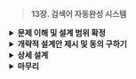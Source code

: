 > **13장. 검색어 자동완성 시스템**

<details>
  <summary><b>문제 이해 및 설계 범위 확정</b></summary>  
    
  ---
  
  ## 1단계: 문제 이해 및 설계 범위 확정
  
  ### 검색어 자동완성 시스템
  
  - **검색어 자동완성**
      - Autocomplete
      - Typeahead
      - Search-as-you-type
      - Incremental Search
  - 가장 많이 이용된 검색어 $N$개를 자동완성하여 출력
      
    <img src="https://github.com/user-attachments/assets/4da66c4f-1305-47e6-b505-5958ab48d832" width="400px"/>

      
  
  ### 요구사항 파악
  
  - **Q.** 사용자가 입력하는 단어가 자동완성될 검색어의 첫 부분인지 or 중간 부분도 가능한지?
  - **A.** 첫 부분으로 한정
  - **Q.** 몇 개의 자동완성 검색어가 표시되어야 하는지?
  - **A.** 5개
  - **Q.** 자동완성 검색어 5개를 고르는 기준은?
  - **A.** 질의 빈도에 따라 정해지는 검색어 인기 순위 기준
  - **Q.** 맞춤법 검사 기능도 제공해야 하는지?
  - **A.** 맞춤법 검사나 자동수정은 지원하지 않음
  - **Q.** 질의는 영어인지?
  - **A.** 시간이 있다면, 다국어 지원을 고려해도 됨
  - **Q.** 대문자나 특수 문자 처리를 해야하는지?
  - **A.** 모든 질의는 영어 소문자로 이루어진다고 가정
  - **Q.** 얼마나 많은 사용자를 지원해야 하는지?
  - **A.** 일간 능동 사용자(DAU) 기준, 천만명(10million)
  
  ### 요구사항 정**리**
  
  - **빠른 응답 속도**
      - 사용자가 검색어를 입력함에 따라 자동완성 검색어도 충분히 빨리 표시되어야 함
      - ex) Facebook 시스템 문서 : 응답속도는 100밀리초(ms) 이내, 그 이상은 이용에 불편
  - **연관성**
      - 자동완성되어 출력되는 검색어는 사용자가 **입력한 단어와 연관**된 것이어야 함
  - **정렬**
      - 계산 결과는 **인기도(Popularity)** 등의 **순위 모델(Ranking Model)에 의해 정렬**되어 있어야 함
  - **규모 확장성**
      - 시스템은 많은 트래픽을 감당할 수 있도록 **확장 가능**해야 함
  - **고가용성**
      - 시스템의 일부에 장애가 발생하거나, 느려지거나, 네트워크 문제가 생겨도 **시스템은 유지**
  
  ### 개략적 규모 추정
  
  - 일간 능동 사용자(**DAU**)는 **천만 명**으로 가정
  - 평균적으로 한 사용자는 **매일 $10$건의 검색**을 수행한다고 가정
  - 질의할 때마다 평균적으로 **$20$Byte의 데이터를 입력**한다고 가정
      - ASACII : 1문자 == 1Byte
      - 질의문은 평균적으로 $4$개 단어로 이루어진다고 가정
      - 각 단어는 평균적으로 $5$글자로 구성된다고 가정
      - 질의당 평균 20(4x5) 바이트
  - 검색창에 **글자를 입력할 때마다** 클라이언트는 검색어 자동완성 백엔드에 요청을 전송
      - 평균적으로 $1$회 검색당, $20$건 요청이 순차적으로 백엔드로 전달
      - 검색창에 ‘dinner’ 입력
          - `search?q=d`
          - `search?q=di`
          - `search?q=din`
          - `search?q=dinn`
          - `search?q=dinne`
          - `search?q=dinner`
  - **대략 초당 $24,000$건**의 질의(QPS)가 발생
      - 10,000,000(사용자) * 10(질의) / 20(글자) / 24(시간) / 3600(초)
  - **최대 QPS** :  $QPS*2 = 약 \ 48.000$
  - 질의 중 **$20\%$ 정도는 신규 검색어**라고 가정
      - 약 0.4GB : 10,000,000(사용자) * 10(질의) / 20(글자) * 20%
      - 매일 0.4GB의 신규 데이터가 시스템에 추가됨
  
  ---
  
  </details>
  
<details>
  <summary><b>개략적 설계안 제시 및 동의 구하기</b></summary>
  
  ---
  
  ## 2단계: 개략적 설계안 제시 및 동의 구하기
  
  ### 개략적 시스템 분류
  
  - **데이터 수집 서비스(Data Gathering Service)**
      - 사용자가 입력한 질의를 **실시간으로 수집**하는 시스템
      - 데이터가 많은 애플리케이션에 실시간 시스템은 바람직하지 않음
  - **질의 서비스(Query Service)**
      - **주어진 질의를 적용**하여 인기 검색어를 정렬하여 내놓는 서비스
  
  ### 데이터 수집 서비스
  
  - **빈도 테이블(Frequency Table)**
      
    <img src="https://github.com/user-attachments/assets/b094397a-dfc3-4949-b454-baeb5f86f260" width="400px"/>

      - 질의문과 사용 빈도를 저장
      - 사용자의 입력(**질의**)과 횟수(**사용 빈도**)를 저장
  
  ### 질의 서비스
  
  - **Query** : 질의문을 저장하는 필드
  - **Frequency** : 질의문이 사용된 빈도를 저장하는 필드
  - **예시) ‘tw’ 검색 시 연관 검색어 Top 5**
      
      
      - 빈도 테이블
      
    <img src="https://github.com/user-attachments/assets/73452b13-39fd-49f4-99b8-0eeac513ac40" width="400px"/>

      - 검색 결과
      
    <img src="https://github.com/user-attachments/assets/205b6f47-44e2-4152-89bc-2b9f371dc420" width="400px"/>

  - **SQL 질의**
      
      ```sql
      // 가장 많이 사용된 5개 검색어
      SELECT * 
      FROM frequency_table
      WHERE query LIKE 'prefix%'
      LIMIT 5
      ```
      
      - 데이터 양이 적은 경우에 나쁘지 않은 설계
      - 데이터가 아주 많아지면 **DB 병목 현상**이 일어날 수 있음
  
  ---
  
  </details>
<details>
  <summary><b>상세 설계</b></summary>
  
  ---
  
  ## 3단계: 상세 설계
  
  ### 검색어 자동완성 시스템의 주요 컴포넌트
  
  - 트라이(Trie) 자료구조
  - 데이터 수집 서비스(Data Gathering Service)
  - 질의 서비스(Query Service)
  - 규모 확장이 가능한 저장소
  - 트라이 연산
  
  ### 트라이 자료구조
  
  - 저장소로 관계형 데이터베이스(RDB)를 사용하는 것은 효율적이지 않음
  - **트라이(Trie)**
      - 접두어 트리(Prefix Tree)
      - re**trie**val, **문자열 탐색**에 중점을 둔 트리(Tree) 형태의 자료구조
  - **트라이 구조**
      
    <img src="https://github.com/user-attachments/assets/08c8b429-7ba4-42b9-a132-00e00fe7c05f" width="400px"/>

      - **Root 노드** : 빈 문자열을 의미
      - **각 노드** : 글자(Character) 하나 저장, 26개(알파벳)의 자식 노드를 가질 수 있음
      - 각 트리 노드는 하나의 단어 또는 접두어 문자열(Prefix String)을 나타냄
  - **빈도 정보를 포함하여 저장**
      
    <img src="https://github.com/user-attachments/assets/af0fd230-c52a-4d31-807a-c0288572b91e" width="400px"/>

      - Query : 찾고자 하는 단어, End Of Word
      - Frequency : 사용 빈도
  
  ### 트라이로 검색어 자동완성 구현
  
  - **용어**
      - $p$ : 접두어(Prefix)의 길이
      - $n$ : 트라이 안에 있는 노드 개수
      - $c$ : 주어진  노드의 자식 노드 개수
  - **가장 많이 사용된 질의어 $k$개 찾기**
      - 1️⃣ 입력된 접두어를 표현하는 노드를 찾기. $O(p)$
      - 2️⃣ 해당 노드부터 시작하는 하위 트리를 탐색하여 모든 유효 노드 찾기, $O(c)$
          - EndOfWord에 도달하여 하나의 문자열을 이루기까지의 모든 노드
      - 3️⃣ 유효 노드들을 정렬, 가장 인기있는 검색어 $k$개 찾기, $O(clogc)$
  - **시간복잡도**
      - 각 단계에 소요된 시간의 합
      - $O(p) + O(c) + O(clogc)$
  - 예제) $k=2$, 접두어 $‘be’$ 입력
      
    <img src="https://github.com/user-attachments/assets/289624de-2bc2-4104-907d-6a904ef07322" width="400px"/>

      - 접두어 노드 ‘be’를 찾음
      - 해당 노드부터 시작하는 하위 트리를 탐색, 모든 유효 노드를 찾음
      - 유효 노드를 정렬하여 2개($k$)를 선택 : `[best: 35]`, `[bet: 29]`
  - **문제점**
      - 최악의 경우 $k$개 결과를 얻기 위해 전체 트라이를 검색해야 할 수 있음
  - **해결방안**
      - 1️⃣ 접두어의 최대 길이를 제한
      - 2️⃣ 각 노드에 인기 검색어를 캐시
  
  ### 1️⃣ 접두어 최대 길이 제한
  
  - 사용자가 검색창에 **긴 검색어를 입력하는 일은 거의 없음**
  - **$p$값은 작은 정수라고 가정**해도 안전, ex) 50
  - 접두어 노드를 찾는 단계의 시간복잡도
      - $O(p) → O(작은 정수) →$ $O(1)$
  
  ### 2️⃣ 노드에 인기 검색어 캐시
  
  - **각 노드에 $k$개의 인기 검색어를 저장**
      - 전체 트라이를 검색하는 일을 방지
      - $k$는 작은 정수 : 5~10개 정도의 자동완성 제안이면 충분
  - **장점**
      - 인기 검색어를 질의하는 시간 복잡도를 상당히 낮출 수 있음
  - **단점**
      - 각 노드에 질의어를 저장할 공간이 많이 필요
      - 빠른 응답속도가 중요하다면, 저장공간을 희생할 만한 가치가 있음
  - **개선된 트라이 구조**
      
    <img src="https://github.com/user-attachments/assets/15050d0c-4779-42e0-9b47-5b30ce4c0240" width="400px"/>

      - 각 노드에 가장 인기있는 검색어 5가지를 저장
      - ex) be 노드 : `[best: 35]`, `[bet: 29]`, `[bee: 20]`, `[be: 15]`, `[beer: 10]`
  - **시간복잡도**
      - 최고 인기 검색어 질의의 결과를 캐싱하여 바로 찾을 수 있음
      - 질의의 시간복잡도, $O(1)$
  
  > **2가지 최적화 기법 적용**
  > 
  > 
  > 각 단계의 시간 복잡도가 $O(1)$
  > 
  > 최고 인기 검색어 $k$개를 찾는 전체 알고리즘의 시간복잡도도 $O(1)$  
  > 
  
  ### 데이터 수집 서비스
  
  - **지금까지 살펴본 설계안**
      - 사용자가 검색창에 타이핑 할 때마다 **실시간으로 데이터 수정,** 실용적이지 않음
      - **매일 수천만 건의 질의** : 매번 트라이를 갱신한다면, 서비스가 심각하게 느려질 것
      - **트라이를 자주 갱신할 필요 없음** : 일단 트라이 구성 이후, 인기 검색어가 잘 바뀌지 않음
  - **목적에 따른 설계**
      - 실시간 애플리케이션, ex) twitter : 제안되는 검색어를 항상 신선하게 유지할 필요 있음
      - 일반 애플리케이션, ex) Google : 제안되는 검색어가 그렇게 자주 바뀔 필요 없음
      - 트라이를 만들기 위한 데이터
          - 사용 목적이 달라도 데이터 수집 서비스의 토대는 같음
          - 보통 **데이터 분석 서비스(Analytics)**나 **로깅 서비스(Logging Service)**로부터 획득
  - **수정된 설계안**
      
    <img src="https://github.com/user-attachments/assets/8783e6d1-ea8b-4144-ad15-f297c9270654" width="400px"/>

      - 1️⃣ **데이터 분석 서비스 로그**
          
        <img src="https://github.com/user-attachments/assets/ab2f9161-b699-48f8-a5ef-75294227d178" width="400px"/>

          - 검색창에 입력된 질의에 관한 **원본 데이터 보관**
          - 새 데이터가 추가될 뿐, 수정은 이루어지지 않음
          - 로그 데이터는 인덱스를 걸지 않음
      - 2️⃣ **로그 취합 서버**
          - 데이터 분석 서비스의 로그는 보통 양이 엄청나게 많고, 형식이 제각각
          - 데이터를 잘 **취합(Aggregation)**하여 시스템이 쉽게 소비할 수 있도록 제공
          - 데이터 취합 주기
              - 대부분의 경우 : 일주일에 한 번 정도로 로그를 취합
              - 실시간 시스템의 경우 : 취합 주기를 보다 짧게 가져가야할 필요 있음
      - 3️⃣ **취합된 데이터**
          
        <img src="https://github.com/user-attachments/assets/26b02a61-ea5e-4ad5-85b2-4c6d77d6bc41" width="400px"/>

          - `query` : 질의된 문자열
          - `time` : 해당 주가 시작한 날짜
          - `frequency` : 해당 질의가 해당 주에 사용된 횟수의 합
      - 4️⃣ **작업 서버**
          - Worker
          - 주기적으로 **비동기적 작업(Job)을 실행**하는 서버 집합
              - 트라이 자료구조 생성
              - 트라이 데이터베이스에 저장
      - 5️⃣ **트라이 데이터베이스**
          - 지속성 저장소 : 데이터가 영구적으로 보관, 시스템이 종료되어도 유지됨
          - **문서 저장소(Document Store)**
              - 새 트라이를 매주 생성 : 주기적으로 트라이를 직렬화하여 DB에 저장
              - ex) MongoDB
          - **키-값 저장소(Key-Value Store)**
              
            <img src="https://github.com/user-attachments/assets/d5a65274-6a34-4816-928e-ad37d06f833c" width="400px"/>

              - 해시 테이블 형태로 변환하여 사용
                  - 트라이에 보관된 **모든 접두어를 해시 테이블 키로 변환**
                  - 각 트라이 노드에 보관된 **모든 데이터를 해시 테이블 값으로 변환**
                  - 각 트라이 노드는 `<Key, Value>` 쌍으로 변환됨
      - 6️⃣ **트라이 캐시**
          - **분산 캐시 시스템**을 통해 **트라이 데이터를 메모리에 유지**
              - 여러 대의 서버에 데이터를 분산 저장
              - 읽기 연산 성능을 높임
          - 매주 트라이 데이터베이스의 **스냅삿(Snapshot)**을 통해 갱신
  
  ### 질의 서비스
  
  - **설계안**
      
    <img src="https://github.com/user-attachments/assets/9a15eed5-d0fb-419f-842e-f60da1f1bdd9" width="400px"/>

      - 1️⃣ 검색 질의가 **로드밸런서**로 전송
      - 2️⃣ 로드밸런서는 해당 질의를 **API 서버**로 전송
      - 3️⃣ API 서버는 **트라이 캐시**에서 데이터를 가져와 **자동완성 검색어 제안 응답**을 구성
      - 4️⃣ 데이터가 트라이 캐시에 없는 경우, DB에서 데이터를 가져와 캐시에 저장
          - 다음에 같은 접두어(Prefix String)에 대한 질의 시 보관된 데이터 사용
          - **캐시 미스(Cache Miss)** : 캐시 서버의 메모리 부족, 캐시 서버 장애시 발생
  - **최적화 방안**
      - **AJAX 요청(Request)**
          - 보통의 웹 애플리케이션의 경우 AJAX 요청을 통해 자동완성된 검색어 목록을 호출
          - 요청을 보내고 받기 위해 페이지를 새로고침할 필요 없음(CSR)
      - **브라우저 캐싱(Browser Caching)**
          - 일반적으로 자동완성 검색에 제안 결과는 짧은 시간 안에 자주 바뀌지 않음
          - 한 번 제안된 검색어들을 브라우저 캐시에 넣어 후속 질의에서 사용
          - **ex) Google 검색 엔진**
              
            <img src="https://github.com/user-attachments/assets/a492aaed-b6e2-4dd6-943a-dc592b81416f" width="400px"/>

          - 응답 헤더(Request Header)에 제안된 검색어를 캐싱
          - **Cache-Control Header** :  HTTP에서 캐싱을 제어하기 위한 헤더
          - `private` : 공용 캐시에 저장하지 않음, 요청을 보낸 사용자의 캐시에만 보관될 수 있음
          - `max-age=3600` : 1시간 동안 캐싱 데이터 유효
      - **데이터 샘플링(Data Sampling)**
          - 대규모 시스템에서 모든 질의 결과를 로킹하면 CPU 자원과 저장공간을 너무 많이 소진
          - 샘플링을 통해 $N$개 요청 가운데 $1$개만 로깅
  
  ### 트라이 연산
  
  - **트라이 생성**
      - 작업 서버가 담당
      - 데이터 분석 서비스의 로그나 DB로부터 취합된 데이터를 이용
  - **트라이 갱신**
      - **매주 한 번 갱신**
          - 새로운 트라이 생성, 기존 트라이 대체
          - 주로 사용하는 방법
      - **트라이의 각 노드를 개별적으로 갱신**
          - 성능이 좋지 않음
          - 트라이가 작은 상황에서는 고려해볼 수 있는 방안
          
        <img src="https://github.com/user-attachments/assets/3d332693-37d7-4073-a881-a56268439b5c" width="400px"/>

          - 트라이 노드를 갱신할 때, 그 **모든 상위 노드(Ancestor)도 갱신**해야 함
          - 상위 노드에도 인기 검색어 질의 결과가 보관되기 때문
  - **검색어 삭제**
      - 위험한 질의어를 자동완성 결과에서 제거
          - ex) 혐오성이 짙거나 성적으로 노골적인 질의어 등
      - **트라이 캐시 앞에 필터 계층(Filter Layer)를 구축**

        <img src="https://github.com/user-attachments/assets/240b0b7d-5241-4a05-be64-6cd87a08de56" width="400px"/>

          - 필터 규칙에 따라 검색 결과를 자유롭게 변경
          - 부적절한 질의어가 반환되지 않도록 함
      - DB에서 해당 검색어를 물리적으로 삭제
          - 다음 업데이트 사이클에 비동기적으로 진행
  
  ### 저장소 규모 확장
  
  - **규모 확장성 문제**
      - 트라이의 크기가 한 서버에 넣기에 너무 큰 경우
  - **첫 글자를 기준으로 샤딩(Sharding)**
      - 영어만 지원한다고 가정 : 총 26개의 서버로 분할 가능
      - 3대 서버 사용 가정 : `a~i` 첫 번째 서버, `j~r` 두 번째 서버 저장, `s~z` 세 번째 서버 저장
      - **계층적 샤딩**
          - 문자의 Level 마다 샤딩
          - ex) `aa`, `ab`, `ac` … `az`
      - **균등하게 분배할 수 없음**
          - 특정 문자로 시작하는 단어의 수가 다름
          - ex) `c` 단어가 `x`단어보다 많음
  - **과거 질의 데이터의 패털을 분석하여 샤딩 (주로 사용)**
      
    <img src="https://github.com/user-attachments/assets/0318ff2e-8f8a-4f7f-aa98-fd5f692482e3" width="400px"/>

      - **검색어 대응 샤드 관리자(Shard Map Manager)**
          - 어떤 검색어가 어느 저장소 서버에 저장되는지에 대한 정보 관리
          - 검색어 양에 따라 분배, ex) `s` 샤드 1대와, `u~z` 샤드 1대
  
  ---
  

</details>
<details>
  <summary><b>마무리</b></summary>
  
  ---
  
  ## 마무리: 추가 고려사항
  
  ### **다국어 지원이 가능하도록 시스템 확장**
  
  - 비영어권 국가에서 사용하는 언어 지원
  - 트라이에 **유니코드(Unicode)** 데이터 저장
  - Unicode : 세상의 모든 문자 체계 지원를 지원하는 표준 인코딩 시스템
  
  ### **국가별로 다른 인기 검색어 순위 제공**
  
  - **국가별로 다른 트라이** 사용
  - 트라이를 **CDN에 저장**하여 응답속도를 높임
  
  ### 실시간으로 변하는 검색어 추이 반영
  
  - 새로운 뉴스 이벤트 등으로 특정 검색어의 인기가 갑자기 높아질 수 있음
  - **현재 설계안(적합하지 않음)**
      - 작업 서버가 매주 1번만 동작하여 시의 적절하게 트라이를 갱신할 수 없음
      - 때맞추어 서버가 실행된다 하더라도, 트라이를 구성하는 데 너무 많은 시간 소요
  - **개선 사항**
      - **샤딩(Sharding)**을 통해 작업 데이터의 양 감소
      - 순위 모델(Ranking Model)을 바꾸어 **최근 검색어에 보다 높은 가중치**  부여
      - **데이터가 스트림 형태**로 올 수 있음을 고려
          - 한 번에 모든 데이터를 동시에 사용할 수 없을 가능성 있음
          - 데이터 스트리밍 : 데이터가 지속적으로 생성된다는 의미
          - 스트림 프로세싱을 위한 시스템
              - 아파치 하둡 맵리듀스(Apache Hadoop MapReduce)
              - 아파치 스파크 스트리밍(Apcache Spark Streaming)
              - 아파치 스톰(Apache Storm)
              - 아파치 카프카(Apache Kafka)
          
  
  ---

</details>
